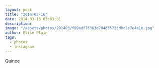 ```yaml
---
layout: post
title: "2014-03-16"
date: 2014-03-16 03:03:01
description: 
image: "/assets/photos/201403/f89adf76363d704635226dbc2c7e4e1e.jpg"
author: Elise Plain
tags: 
  - photos
  - instagram
---
```


Quince
<p></p>
